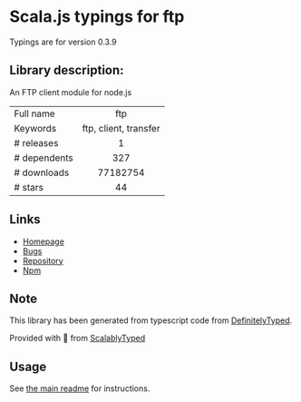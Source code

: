 
# Scala.js typings for ftp

Typings are for version 0.3.9

## Library description:
An FTP client module for node.js

|                    |                 |
| ------------------ | :-------------: |
| Full name          | ftp |
| Keywords           | ftp, client, transfer |
| # releases         | 1 |
| # dependents       | 327 |
| # downloads        | 77182754 |
| # stars            | 44 |

## Links
- [Homepage](https://github.com/mscdex/node-ftp)
- [Bugs](https://github.com/mscdex/node-ftp/issues)
- [Repository](https://github.com/mscdex/node-ftp)
- [Npm](https://www.npmjs.com/package/ftp)
    


## Note
This library has been generated from typescript code from [DefinitelyTyped](https://definitelytyped.org).

Provided with :purple_heart: from [ScalablyTyped](https://github.com/oyvindberg/ScalablyTyped)

## Usage
See [the main readme](../../readme.md) for instructions.


